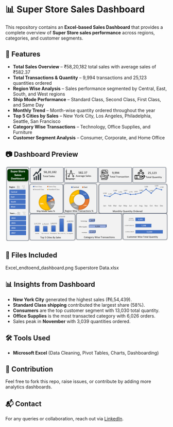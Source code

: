 # 📊 Super Store Sales Dashboard  

This repository contains an **Excel-based Sales Dashboard** that provides a complete overview of **Super Store sales performance** across regions, categories, and customer segments.  

## 🚀 Features  
- **Total Sales Overview** – ₹58,20,182 total sales with average sales of ₹582.37  
- **Total Transactions & Quantity** – 9,994 transactions and 25,123 quantities ordered  
- **Region Wise Analysis** – Sales performance segmented by Central, East, South, and West regions  
- **Ship Mode Performance** – Standard Class, Second Class, First Class, and Same Day  
- **Monthly Trend** – Month-wise quantity ordered throughout the year  
- **Top 5 Cities by Sales** – New York City, Los Angeles, Philadelphia, Seattle, San Francisco  
- **Category Wise Transactions** – Technology, Office Supplies, and Furniture  
- **Customer Segment Analysis** – Consumer, Corporate, and Home Office  

## 📷 Dashboard Preview  
![Super Store Sales Dashboard](./Excel_endtoend_dashboard.png)  

## 📂 Files Included  
 Excel_endtoend_dashboard.png 
 Superstore Data.xlsx

## 📊 Insights from Dashboard  
- **New York City** generated the highest sales (₹6,54,439).  
- **Standard Class shipping** contributed the largest share (58%).  
- **Consumers** are the top customer segment with 13,030 total quantity.  
- **Office Supplies** is the most transacted category with 6,026 orders.  
- Sales peak in **November** with 3,039 quantities ordered.  

## 🛠 Tools Used  
- **Microsoft Excel** (Data Cleaning, Pivot Tables, Charts, Dashboarding)  

## 🤝 Contribution  
Feel free to fork this repo, raise issues, or contribute by adding more analytics dashboards.  

## 📬 Contact  
For any queries or collaboration, reach out via [LinkedIn]((https://www.linkedin.com/in/devendra-pratap-singh-solanki-05b9932a7/)).  

